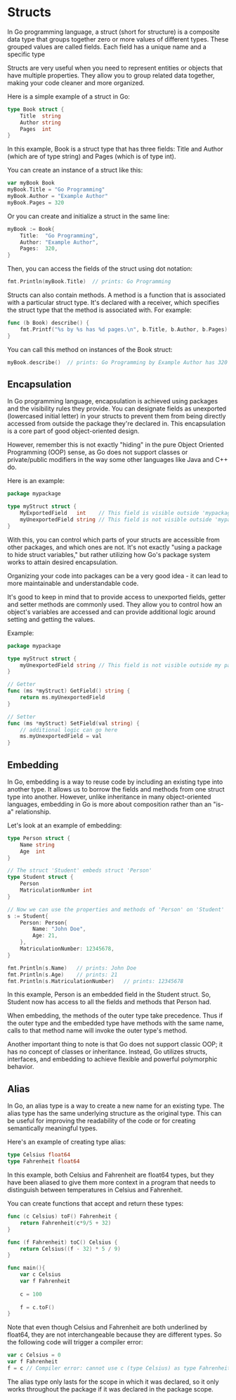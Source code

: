 # Structs
In Go programming language, a struct (short for structure) is a composite data type that groups together zero or more 
values of different types. These grouped values are called fields. Each field has a unique name and a specific type

Structs are very useful when you need to represent entities or objects that have multiple properties. They allow you to 
group related data together, making your code cleaner and more organized.

Here is a simple example of a struct in Go:
```go
type Book struct {
    Title  string
    Author string
    Pages  int
}
```
In this example, Book is a struct type that has three fields: Title and Author (which are of type string) and Pages 
(which is of type int).

You can create an instance of a struct like this:
```go
var myBook Book
myBook.Title = "Go Programming"
myBook.Author = "Example Author"
myBook.Pages = 320
```
Or you can create and initialize a struct in the same line:
```go
myBook := Book{
    Title:  "Go Programming",
    Author: "Example Author",
    Pages:  320,
}
```
Then, you can access the fields of the struct using dot notation:
```go
fmt.Println(myBook.Title)  // prints: Go Programming
```
Structs can also contain methods. A method is a function that is associated with a particular struct type. It's declared
with a receiver, which specifies the struct type that the method is associated with. For example:

```go
func (b Book) describe() {
    fmt.Printf("%s by %s has %d pages.\n", b.Title, b.Author, b.Pages)
}
```
You can call this method on instances of the Book struct:
```go
myBook.describe()  // prints: Go Programming by Example Author has 320 pages.
```

## Encapsulation
In Go programming language, encapsulation is achieved using packages and the visibility rules they provide. You can 
designate fields as unexported (lowercased initial letter) in your structs to prevent them from being directly accessed
from outside the package they're declared in. This encapsulation is a core part of good object-oriented design.

However, remember this is not exactly "hiding" in the pure Object Oriented Programming (OOP) sense, as Go does not 
support classes or private/public modifiers in the way some other languages like Java and C++ do.

Here is an example:

```go
package mypackage

type myStruct struct {
    MyExportedField   int    // This field is visible outside 'mypackage'
    myUnexportedField string // This field is not visible outside 'mypackage'
}
```

With this, you can control which parts of your structs are accessible from other packages, and which ones are not. 
It's not exactly "using a package to hide struct variables," but rather utilizing how Go's package system works to 
attain desired encapsulation.

Organizing your code into packages can be a very good idea - it can lead to more maintainable and understandable code.

It's good to keep in mind that to provide access to unexported fields, getter and setter methods are commonly used. 
They allow you to control how an object's variables are accessed and can provide additional logic around setting and 
getting the values.

Example:
```go
package mypackage

type myStruct struct {
    myUnexportedField string // This field is not visible outside my package
}

// Getter
func (ms *myStruct) GetField() string {
    return ms.myUnexportedField
}

// Setter
func (ms *myStruct) SetField(val string) {
    // additional logic can go here
    ms.myUnexportedField = val
}
```

## Embedding
In Go, embedding is a way to reuse code by including an existing type into another type. It allows us to borrow the 
fields and methods from one struct type into another. However, unlike inheritance in many object-oriented languages, 
embedding in Go is more about composition rather than an "is-a" relationship.

Let's look at an example of embedding:
```go
type Person struct {
    Name string
    Age  int
}

// The struct 'Student' embeds struct 'Person'
type Student struct {
    Person
    MatriculationNumber int
}

// Now we can use the properties and methods of 'Person' on 'Student'
s := Student{
    Person: Person{
        Name: "John Doe",
        Age: 21,
    },
    MatriculationNumber: 12345678,
}

fmt.Println(s.Name)   // prints: John Doe
fmt.Println(s.Age)    // prints: 21
fmt.Println(s.MatriculationNumber)   // prints: 12345678
```

In this example, Person is an embedded field in the Student struct. So, Student now has access to all the fields and 
methods that Person had.

When embedding, the methods of the outer type take precedence. Thus if the outer type and the embedded type have methods
with the same name, calls to that method name will invoke the outer type's method.

Another important thing to note is that Go does not support classic OOP; it has no concept of classes or inheritance. 
Instead, Go utilizes structs, interfaces, and embedding to achieve flexible and powerful polymorphic behavior.

## Alias
In Go, an alias type is a way to create a new name for an existing type. The alias type has the same underlying 
structure as the original type. This can be useful for improving the readability of the code or for creating 
semantically meaningful types.

Here's an example of creating type alias:
```go
type Celsius float64
type Fahrenheit float64
```

In this example, both Celsius and Fahrenheit are float64 types, but they have been aliased to give them more context in 
a program that needs to distinguish between temperatures in Celsius and Fahrenheit.

You can create functions that accept and return these types:
```go
func (c Celsius) toF() Fahrenheit {
    return Fahrenheit(c*9/5 + 32)
}

func (f Fahrenheit) toC() Celsius {
    return Celsius((f - 32) * 5 / 9)
}

func main(){
	var c Celsius
	var f Fahrenheit
	
	c = 100
	
	f = c.toF()
}

```

Note that even though Celsius and Fahrenheit are both underlined by float64, they are not interchangeable because they 
are different types. So the following code will trigger a compiler error:
```go
var c Celsius = 0
var f Fahrenheit
f = c // Compiler error: cannot use c (type Celsius) as type Fahrenheit in assignment
```
The alias type only lasts for the scope in which it was declared, so it only works throughout the package if it was 
declared in the package scope.